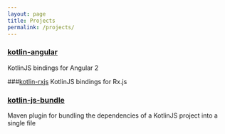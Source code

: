 ```yaml
---
layout: page
title: Projects
permalink: /projects/
---
```


### [kotlin-angular](https://github.com/Yegair/kotlin-angular)
KotlinJS bindings for Angular 2

###[kotlin-rxjs](https://github.com/Yegair/kotlin-rxjs)
KotlinJS bindings for Rx.js

### [kotlin-js-bundle](https://github.com/Yegair/kotlin-js-bundle)
Maven plugin for bundling the dependencies of a KotlinJS project into a single file